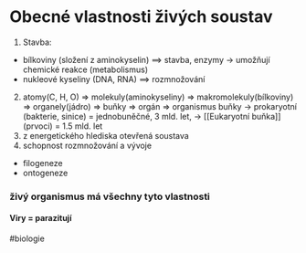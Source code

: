 # Obecné vlastnosti živých soustav
1. Stavba: 
- bílkoviny (složení z aminokyselin) 
==> stavba, enzymy -> umožňují chemické reakce (metabolismus)
- nukleové kyseliny (DNA, RNA) 
==> rozmnožování
2. atomy(C, H, O) => molekuly(aminokyseliny) 
=> makromolekuly(bílkoviny) => organely(jádro)
=> buňky => orgán => organismus
buňky -> prokaryotní (bakterie, sinice) = jednobuněčné, 3 mld. let,
-> [[Eukaryotní buňka]] (prvoci) = 1.5 mld. let
3. z energetického hlediska otevřená soustava
4. schopnost rozmnožování a vývoje
- filogeneze
- ontogeneze
### živý organismus má všechny tyto vlastnosti
#### Viry = parazitují
#biologie 